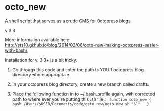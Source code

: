 octo_new
========

A shell script that serves as a crude CMS for Octopress blogs. 

v 3.3 

More information available here: http://sts10.github.io/blog/2014/02/06/octo-new-making-octopress-easier-with-bash/

Installation for v. 3.3+ is a bit tricky. 

1. Go through this code and enter the path to YOUR octopress blog directory where appropriate. 

2. In your octopress blog directory, create a new branch called drafts.

3. Place the following function in to ~/.bash_profile again, with corrected path to where ever you're putting this .sh file :
   ``` function octo_new { bash /Users/$USER/Documents/code/octo_new/octo_new.sh "$1"   }```


